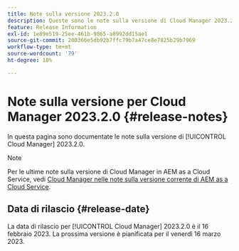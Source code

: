 ```yaml
---
title: Note sulla versione 2023.2.0
description: Queste sono le note sulla versione di Cloud Manager 2023.2.0.
feature: Release Information
exl-id: 1e89e519-25ee-461b-9865-a8992dd15ae1
source-git-commit: 200366e5db92b7ffc79b7a47ce8e7825b29b7969
workflow-type: tm+mt
source-wordcount: '79'
ht-degree: 18%

---
```


# Note sulla versione per Cloud Manager 2023.2.0 {#release-notes}

In questa pagina sono documentate le note sulla versione di [!UICONTROL Cloud Manager] 2023.2.0.

>[!NOTE]
>
>Per le ultime note sulla versione di Cloud Manager in AEM as a Cloud Service, vedi [Cloud Manager nelle note sulla versione corrente di AEM as a Cloud Service](https://experienceleague.adobe.com/docs/experience-manager-cloud-service/content/implementing/using-cloud-manager/release-notes-cloud-manager/release-notes-cm-current.html?lang=it).

## Data di rilascio {#release-date}

La data di rilascio per [!UICONTROL Cloud Manager] 2023.2.0 è il 16 febbraio 2023. La prossima versione è pianificata per il venerdì 16 marzo 2023.
